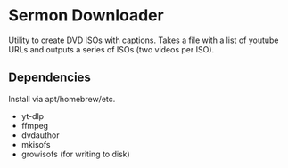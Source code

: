 
# Sermon Downloader

Utility to create DVD ISOs with captions. Takes a file with a list of youtube URLs and outputs a series of ISOs (two videos per ISO).

## Dependencies

Install via apt/homebrew/etc.

* yt-dlp
* ffmpeg
* dvdauthor
* mkisofs
* growisofs (for writing to disk)
